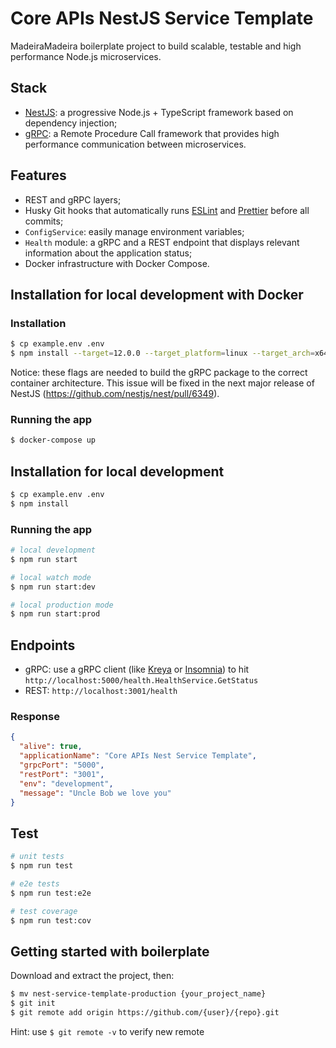 # Core APIs NestJS Service Template

MadeiraMadeira boilerplate project to build scalable, testable and high performance Node.js microservices. 
 
## Stack

- [NestJS](https://github.com/nestjs/nest): a progressive Node.js + TypeScript framework based on dependency injection;
- [gRPC](https://grpc.io): a Remote Procedure Call framework that provides high performance communication between microservices.

## Features
- REST and gRPC layers; 
- Husky Git hooks that automatically runs [ESLint](https://eslint.org) and [Prettier](https://prettier.io) before all commits;
- `ConfigService`: easily manage environment variables;
- `Health` module: a gRPC and a REST endpoint that displays relevant information about the application status;
- Docker infrastructure with Docker Compose.

## Installation for local development with Docker

### Installation
```bash
$ cp example.env .env
$ npm install --target=12.0.0 --target_platform=linux --target_arch=x64 --target_libc=musl
```
Notice: these flags are needed to build the gRPC package to the correct container architecture. This issue
will be fixed in the next major release of NestJS (https://github.com/nestjs/nest/pull/6349). 

### Running the app
```bash
$ docker-compose up
```

## Installation for local development
```bash
$ cp example.env .env
$ npm install
```
### Running the app

```bash
# local development
$ npm run start

# local watch mode
$ npm run start:dev

# local production mode
$ npm run start:prod
```

## Endpoints
* gRPC: use a gRPC client (like [Kreya](https://kreya.app) or [Insomnia](https://insomnia.rest)) to hit 
`http://localhost:5000/health.HealthService.GetStatus`
* REST: `http://localhost:3001/health`

### Response
```json
{
  "alive": true,
  "applicationName": "Core APIs Nest Service Template",
  "grpcPort": "5000",
  "restPort": "3001",
  "env": "development",
  "message": "Uncle Bob we love you"
}
```

## Test

```bash
# unit tests
$ npm run test

# e2e tests
$ npm run test:e2e

# test coverage
$ npm run test:cov
``` 

## Getting started with boilerplate

Download and extract the project, then:
```bash
$ mv nest-service-template-production {your_project_name}
$ git init
$ git remote add origin https://github.com/{user}/{repo}.git
```

Hint: use `$ git remote -v` to verify new remote
